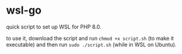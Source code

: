 # wsl-go

quick script to set up WSL for PHP 8.0. 

to use it, download the script and run `chmod +x script.sh` (to make it executable) and then run `sudo ./script.sh` (while in WSL on Ubuntu).
